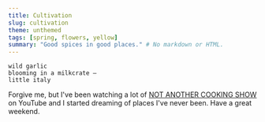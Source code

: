 ```yaml
---
title: Cultivation
slug: cultivation
theme: unthemed
tags: [spring, flowers, yellow]
summary: "Good spices in good places." # No markdown or HTML.
---
```


```
wild garlic
blooming in a milkcrate —
little italy
```

Forgive me, but I've been watching a lot of [NOT ANOTHER COOKING SHOW][1] on YouTube and I started dreaming of places I've never been.
Have a great weekend.

[1]: https://youtu.be/I0DkkLsvF4o
